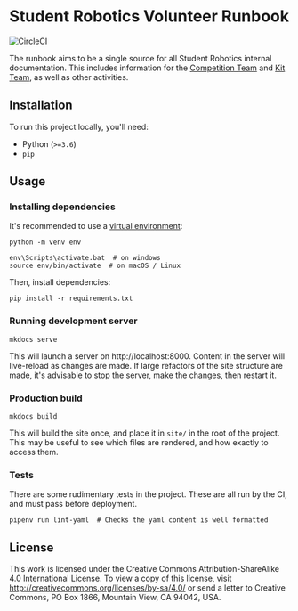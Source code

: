 # Student Robotics Volunteer Runbook

[![CircleCI](https://circleci.com/gh/srobo/runbook.svg?style=svg)](https://circleci.com/gh/srobo/runbook)

The runbook aims to be a single source for all Student Robotics internal
documentation. This includes information for the [Competition Team][competition-team]
and [Kit Team][kit-team], as well as other activities.

[competition-team]: https://opsmanual.studentrobotics.org/annual-robotics-competition/competition-team
[kit-team]: https://opsmanual.studentrobotics.org/annual-robotics-competition/kit-team

## Installation

To run this project locally, you'll need:

- Python (`>=3.6`)
- `pip`

## Usage

### Installing dependencies

It's recommended to use a [virtual environment](https://docs.python.org/3/tutorial/venv.html):

```
python -m venv env

env\Scripts\activate.bat  # on windows
source env/bin/activate  # on macOS / Linux
```

Then, install dependencies:

```
pip install -r requirements.txt
```

### Running development server

```
mkdocs serve
```

This will launch a server on http://localhost:8000. Content in the server will live-reload as changes are made. If large refactors of the site structure are made, it's advisable to stop the server, make the changes, then restart it.

### Production build

```
mkdocs build
```

This will build the site once, and place it in `site/` in the root of the project. This may be useful to see which files are rendered, and how exactly to access them.

### Tests

There are some rudimentary tests in the project. These are all run by the CI, and must pass before deployment.

```
pipenv run lint-yaml  # Checks the yaml content is well formatted
```


## License

This work is licensed under the Creative Commons Attribution-ShareAlike 4.0
International License. To view a copy of this license, visit
http://creativecommons.org/licenses/by-sa/4.0/ or send a letter to Creative
Commons, PO Box 1866, Mountain View, CA 94042, USA.
